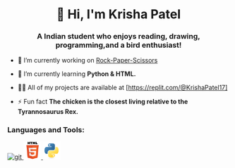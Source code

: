 <h1 align="center">👋 Hi, I'm Krisha Patel</h1>
<h3 align="center">A Indian student who enjoys reading, drawing, programming,and a bird enthusiast!</h3>

- 🔭 I’m currently working on [Rock-Paper-Scissors](https://github.com/KrishaPatel17/Rock-Paper-Scissors)

- 🌱 I’m currently learning **Python & HTML.**

- 👨‍💻 All of my projects are available at [https://replit.com/@KrishaPatel17]

- ⚡ Fun fact **The chicken is the closest living relative to the Tyrannosaurus Rex.**


<p align="left">
</p>

<h3 align="left">Languages and Tools:</h3>
<p align="left"> <a href="https://git-scm.com/" target="_blank" rel="noreferrer"> <img src="https://www.vectorlogo.zone/logos/git-scm/git-scm-icon.svg" alt="git" width="40" height="40"/> </a> <a href="https://www.w3.org/html/" target="_blank" rel="noreferrer"> <img src="https://raw.githubusercontent.com/devicons/devicon/master/icons/html5/html5-original-wordmark.svg" alt="html5" width="40" height="40"/> </a> <a href="https://www.python.org" target="_blank" rel="noreferrer"> <img src="https://raw.githubusercontent.com/devicons/devicon/master/icons/python/python-original.svg" alt="python" width="40" height="40"/> </a> </p>



<!---
KrishaPatel17/KrishaPatel17 is a ✨ special ✨ repository because its `README.md` (this file) appears on your GitHub profile.
You can click the Preview link to take a look at your changes.
--->
